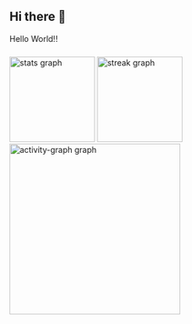 ## Hi there 👋

<!--
**mayumicmt/mayumicmt** is a ✨ _special_ ✨ repository because its `README.md` (this file) appears on your GitHub profile.

Here are some ideas to get you started:

- 🔭 I’m currently working on ...
- 🌱 I’m currently learning ...
- 👯 I’m looking to collaborate on ...
- 🤔 I’m looking for help with ...
- 💬 Ask me about ...
- 📫 How to reach me: ...
- 😄 Pronouns: ...
- ⚡ Fun fact: ...
-->
<p align="left">Hello World!!</p>

###

<div align="left">
  <img src="https://github-readme-stats.vercel.app/api?username=mayumicmt&hide_title=false&hide_rank=false&show_icons=true&include_all_commits=true&count_private=true&disable_animations=false&theme=rose_pine&locale=pt-br&hide_border=false&order=1" height="150" alt="stats graph"  />
  <img src="https://streak-stats.demolab.com?user=mayumicmt&locale=pt-br&mode=daily&theme=tokyonight&hide_border=false&border_radius=15&date_format=M%20j%5B,%20Y%5D&order=3" height="150" alt="streak graph"  />
  <img src="https://github-readme-activity-graph.vercel.app/graph?username=mayumicmt&radius=16&theme=material-palenight&area=true&order=5&custom_title=Contribui%C3%A7%C3%B5es%20da%20Chris" height="300" alt="activity-graph graph"  />
</div>

###
